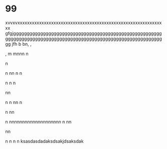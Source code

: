 # 99
xvvxvxxxxxxxxxxxxxxxxxxxxxxxxxxxxxxxxxxxxxxxxxxxxxxxxxxxxxxxxxxxxxx
gfgjggggggggggggggggggggggggggggggggggggggggggggggggggggggggggggggggggggggggggggggggggggggggggggggggggggggggggggggggggg
jfh
b
bn,
,

,
m
mnnn
n

n

n
nn
n
n

n
n
n

nn

n
n
nn
n

n
nn

n
nnnnnnnnnnnnnnnnnnnn
n
nn

nn

n
n
n
n
ksasdasdadaksdsakjdsaksdak

